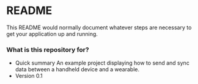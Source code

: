 # README #
This README would normally document whatever steps are necessary to get your application up and running.

### What is this repository for? ###

* Quick summary
An example project displaying how to send and sync data between a handheld device and a wearable.
* Version
0.1